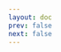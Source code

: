 ```yaml
---
layout: doc
prev: false
next: false
---
```


<CustomItemBox :item="{
  name: '战争钉锤',
  icon: '/wiki/item/mace_warrior.png',
  type: '近战武器',
  description: '',
  params: {
    stack: 1,
    durability: 30 
  },
  obtain: {
    found: [],
    npc: [],
    shop: [],
    gardening: []
  }
}" />
